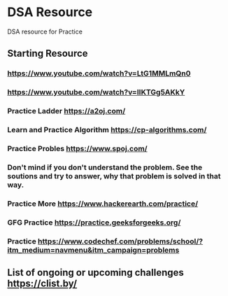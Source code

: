 # DSA Resource
DSA resource for Practice
## Starting Resource
### https://www.youtube.com/watch?v=LtG1MMLmQn0
### https://www.youtube.com/watch?v=IIKTGg5AKkY

### Practice Ladder https://a2oj.com/
### Learn and Practice Algorithm https://cp-algorithms.com/
### Practice Probles https://www.spoj.com/
### Don't mind if you don't understand the problem. See the soutions and try to answer, why that problem is solved in that way. 
### Practice More https://www.hackerearth.com/practice/
### GFG Practice https://practice.geeksforgeeks.org/
### Practice https://www.codechef.com/problems/school/?itm_medium=navmenu&itm_campaign=problems

## List of ongoing or upcoming challenges https://clist.by/

